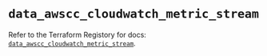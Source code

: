 # `data_awscc_cloudwatch_metric_stream`

Refer to the Terraform Registory for docs: [`data_awscc_cloudwatch_metric_stream`](https://registry.terraform.io/providers/hashicorp/awscc/0.70.0/docs/data-sources/cloudwatch_metric_stream).
